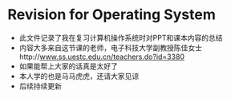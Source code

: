 # Revision for Operating System
* 此文件记录了我在复习计算机操作系统时对PPT和课本内容的总结
* 内容大多来自这节课的老师，电子科技大学副教授陈佳女士http://www.ss.uestc.edu.cn/teachers.do?id=3380
* 如果能帮上大家的话真是太好了
* 本人学的也是马马虎虎，还请大家见谅
* 后续持续更新
